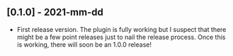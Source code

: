 ## [0.1.0] - 2021-mm-dd
- First release version. The plugin is fully working but I suspect that there might be a few point releases just to nail the release process. Once this is working, there will soon be an 1.0.0 release!
